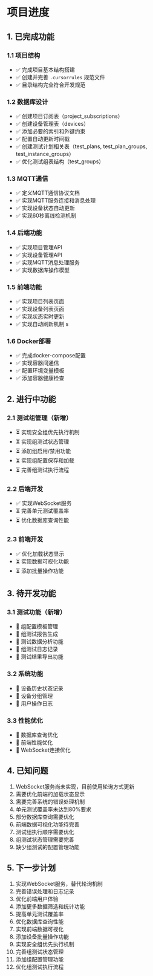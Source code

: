 # 项目进度

## 1. 已完成功能

### 1.1 项目结构
- ✅ 完成项目基本结构搭建
- ✅ 创建并完善 `.cursorrules` 规范文件
- ✅ 目录结构完全符合开发规范

### 1.2 数据库设计
- ✅ 创建项目订阅表（project_subscriptions）
- ✅ 创建设备管理表（devices）
- ✅ 添加必要的索引和外键约束
- ✅ 配置自动更新时间戳
- ✅ 创建测试计划相关表（test_plans, test_plan_groups, test_instance_groups）
- ✅ 优化测试组表结构（test_groups）

### 1.3 MQTT通信
- ✅ 定义MQTT通信协议文档
- ✅ 实现MQTT服务连接和消息处理
- ✅ 实现设备状态自动更新
- ✅ 实现60秒离线检测机制

### 1.4 后端功能
- ✅ 实现项目管理API
- ✅ 实现设备管理API
- ✅ 实现MQTT消息处理服务
- ✅ 实现数据库操作模型

### 1.5 前端功能
- ✅ 实现项目列表页面
- ✅ 实现设备列表页面
- ✅ 实现状态实时更新
- ✅ 实现自动刷新机制  s


### 1.6 Docker部署
- ✅ 完成docker-compose配置
- ✅ 实现容器间通信
- ✅ 配置环境变量模板
- ✅ 添加容器健康检查

## 2. 进行中功能

### 2.1 测试组管理（新增）
- ⏳ 实现安全组优先执行机制
- ⏳ 实现组测试状态管理
- ⏳ 添加组启用/禁用功能
- ⏳ 实现组配置保存和加载
- ⏳ 完善组测试执行流程

### 2.2 后端开发
- ✅ 实现WebSocket服务
- ⏳ 完善单元测试覆盖率
- ⏳ 优化数据库查询性能

### 2.3 前端开发
- ✅ 优化加载状态显示
- ⏳ 实现数据可视化功能
- ⏳ 添加批量操作功能

## 3. 待开发功能

### 3.1 测试功能（新增）
- 📝 组配置模板管理
- 📝 组测试报告生成
- 📝 测试数据分析功能
- 📝 组测试日志记录
- 📝 测试结果导出功能

### 3.2 系统功能
- 📝 设备历史状态记录
- 📝 设备分组管理
- 📝 用户操作日志

### 3.3 性能优化
- 📝 数据库查询优化
- 📝 前端性能优化
- 📝 WebSocket连接优化

## 4. 已知问题
1. WebSocket服务尚未实现，目前使用轮询方式更新
2. 需要优化前端的加载状态显示
3. 需要完善系统的错误处理机制
4. 单元测试覆盖率未达到80%要求
5. 部分数据库查询需要优化
6. 前端数据可视化功能待完善
7. 测试组执行顺序需要优化
8. 组测试状态管理需要完善
9. 缺少组测试的配置管理功能

## 5. 下一步计划
1. 实现WebSocket服务，替代轮询机制
2. 完善错误处理和日志记录
3. 优化前端用户体验
4. 添加更多数据筛选和统计功能
5. 提高单元测试覆盖率
6. 优化数据库查询性能
7. 实现前端数据可视化
8. 添加设备批量操作功能
9. 实现安全组优先执行机制
10. 完善组测试状态管理
11. 添加组配置管理功能
12. 优化组测试执行流程